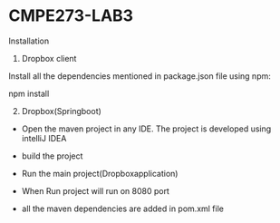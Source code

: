 # CMPE273-LAB3

Installation

1. Dropbox client

Install all the dependencies mentioned in package.json file using npm:

npm install

2. Dropbox(Springboot)

- Open the maven project in any IDE. The project is developed using intelliJ IDEA

- build the project

- Run the main project(Dropboxapplication)

- When Run project will run on 8080 port

- all the maven dependencies are added in pom.xml file

